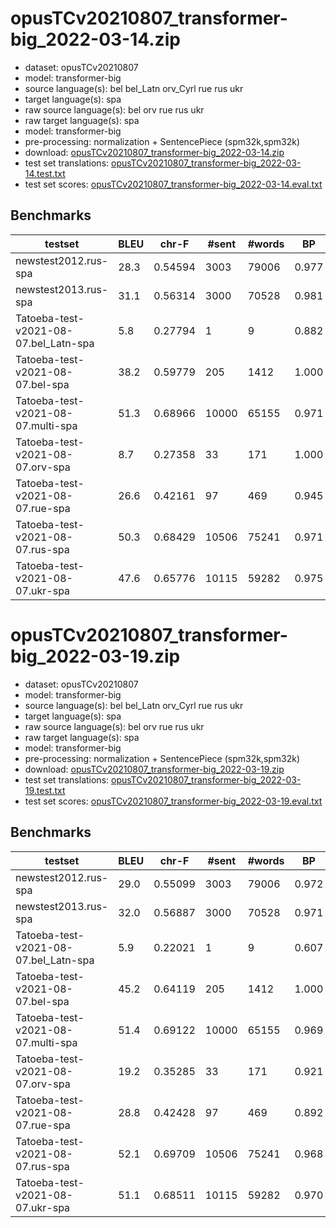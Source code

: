 # opusTCv20210807_transformer-big_2022-03-14.zip

* dataset: opusTCv20210807
* model: transformer-big
* source language(s): bel bel_Latn orv_Cyrl rue rus ukr
* target language(s): spa
* raw source language(s): bel orv rue rus ukr
* raw target language(s): spa
* model: transformer-big
* pre-processing: normalization + SentencePiece (spm32k,spm32k)
* download: [opusTCv20210807_transformer-big_2022-03-14.zip](https://object.pouta.csc.fi/Tatoeba-MT-models/zle-spa/opusTCv20210807_transformer-big_2022-03-14.zip)
* test set translations: [opusTCv20210807_transformer-big_2022-03-14.test.txt](https://object.pouta.csc.fi/Tatoeba-MT-models/zle-spa/opusTCv20210807_transformer-big_2022-03-14.test.txt)
* test set scores: [opusTCv20210807_transformer-big_2022-03-14.eval.txt](https://object.pouta.csc.fi/Tatoeba-MT-models/zle-spa/opusTCv20210807_transformer-big_2022-03-14.eval.txt)

## Benchmarks

| testset | BLEU  | chr-F | #sent | #words | BP |
|---------|-------|-------|-------|--------|----|
| newstest2012.rus-spa 	| 28.3 	| 0.54594 	| 3003 	| 79006 	| 0.977 |
| newstest2013.rus-spa 	| 31.1 	| 0.56314 	| 3000 	| 70528 	| 0.981 |
| Tatoeba-test-v2021-08-07.bel_Latn-spa 	| 5.8 	| 0.27794 	| 1 	| 9 	| 0.882 |
| Tatoeba-test-v2021-08-07.bel-spa 	| 38.2 	| 0.59779 	| 205 	| 1412 	| 1.000 |
| Tatoeba-test-v2021-08-07.multi-spa 	| 51.3 	| 0.68966 	| 10000 	| 65155 	| 0.971 |
| Tatoeba-test-v2021-08-07.orv-spa 	| 8.7 	| 0.27358 	| 33 	| 171 	| 1.000 |
| Tatoeba-test-v2021-08-07.rue-spa 	| 26.6 	| 0.42161 	| 97 	| 469 	| 0.945 |
| Tatoeba-test-v2021-08-07.rus-spa 	| 50.3 	| 0.68429 	| 10506 	| 75241 	| 0.971 |
| Tatoeba-test-v2021-08-07.ukr-spa 	| 47.6 	| 0.65776 	| 10115 	| 59282 	| 0.975 |


# opusTCv20210807_transformer-big_2022-03-19.zip

* dataset: opusTCv20210807
* model: transformer-big
* source language(s): bel bel_Latn orv_Cyrl rue rus ukr
* target language(s): spa
* raw source language(s): bel orv rue rus ukr
* raw target language(s): spa
* model: transformer-big
* pre-processing: normalization + SentencePiece (spm32k,spm32k)
* download: [opusTCv20210807_transformer-big_2022-03-19.zip](https://object.pouta.csc.fi/Tatoeba-MT-models/zle-spa/opusTCv20210807_transformer-big_2022-03-19.zip)
* test set translations: [opusTCv20210807_transformer-big_2022-03-19.test.txt](https://object.pouta.csc.fi/Tatoeba-MT-models/zle-spa/opusTCv20210807_transformer-big_2022-03-19.test.txt)
* test set scores: [opusTCv20210807_transformer-big_2022-03-19.eval.txt](https://object.pouta.csc.fi/Tatoeba-MT-models/zle-spa/opusTCv20210807_transformer-big_2022-03-19.eval.txt)

## Benchmarks

| testset | BLEU  | chr-F | #sent | #words | BP |
|---------|-------|-------|-------|--------|----|
| newstest2012.rus-spa 	| 29.0 	| 0.55099 	| 3003 	| 79006 	| 0.972 |
| newstest2013.rus-spa 	| 32.0 	| 0.56887 	| 3000 	| 70528 	| 0.971 |
| Tatoeba-test-v2021-08-07.bel_Latn-spa 	| 5.9 	| 0.22021 	| 1 	| 9 	| 0.607 |
| Tatoeba-test-v2021-08-07.bel-spa 	| 45.2 	| 0.64119 	| 205 	| 1412 	| 1.000 |
| Tatoeba-test-v2021-08-07.multi-spa 	| 51.4 	| 0.69122 	| 10000 	| 65155 	| 0.969 |
| Tatoeba-test-v2021-08-07.orv-spa 	| 19.2 	| 0.35285 	| 33 	| 171 	| 0.921 |
| Tatoeba-test-v2021-08-07.rue-spa 	| 28.8 	| 0.42428 	| 97 	| 469 	| 0.892 |
| Tatoeba-test-v2021-08-07.rus-spa 	| 52.1 	| 0.69709 	| 10506 	| 75241 	| 0.968 |
| Tatoeba-test-v2021-08-07.ukr-spa 	| 51.1 	| 0.68511 	| 10115 	| 59282 	| 0.970 |

